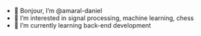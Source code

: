 - 👋 Bonjour, I’m @amaral-daniel
- 👀 I’m interested in signal processing, machine learning, chess
- 🌱 I’m currently learning back-end development

<!---
amaral-daniel/amaral-daniel is a ✨ special ✨ repository because its `README.md` (this file) appears on your GitHub profile.
You can click the Preview link to take a look at your changes.
--->
